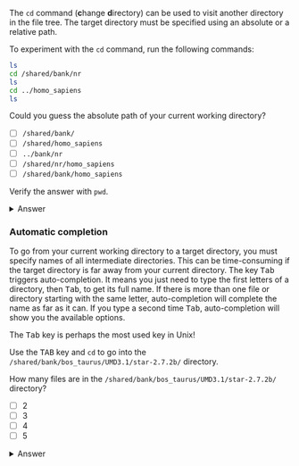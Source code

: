 The `cd` command (**c**hange **d**irectory) can be used to visit another directory in the file tree. 
The target directory must be specified using an absolute or a relative path. 

To experiment with the `cd` command, run the following commands:

```bash
ls
cd /shared/bank/nr
ls
cd ../homo_sapiens
ls 
```

Could you guess the absolute path of your current working directory?

- [ ] `/shared/bank/`
- [ ] `/shared/homo_sapiens`
- [ ] `../bank/nr`
- [ ] `/shared/nr/homo_sapiens`
- [ ] `/shared/bank/homo_sapiens`

Verify the answer with `pwd`.

<details>
  <summary>Answer</summary>
  <p><tt>/shared/bank/homo_sapiens</tt></p>
</details>

### Automatic completion

To go from your current working directory to a target directory, you must specify names of all intermediate directories. This can be time-consuming if the target directory is far away from your current directory. 
The key <kbd>Tab</kbd> triggers auto-completion. It means you just need to type the first letters of a directory, then <kbd>Tab</kbd>, to get its full name. If there is more than one file or directory starting with the same letter, auto-completion will complete the name as far as it can. If you type a second time <kbd>Tab</kbd>, auto-completion will show you the available options.

The <kbd>Tab</kbd> key is perhaps the most used key in Unix!

Use the <kbd>TAB</kbd> key and `cd` to go into the `/shared/bank/bos_taurus/UMD3.1/star-2.7.2b/` directory.

How many files are in the `/shared/bank/bos_taurus/UMD3.1/star-2.7.2b/` directory?

- [ ] 2
- [ ] 3
- [ ] 4
- [ ] 5

<details>
  <summary>Answer</summary>
  <p><b>5</b></p>
</details>
